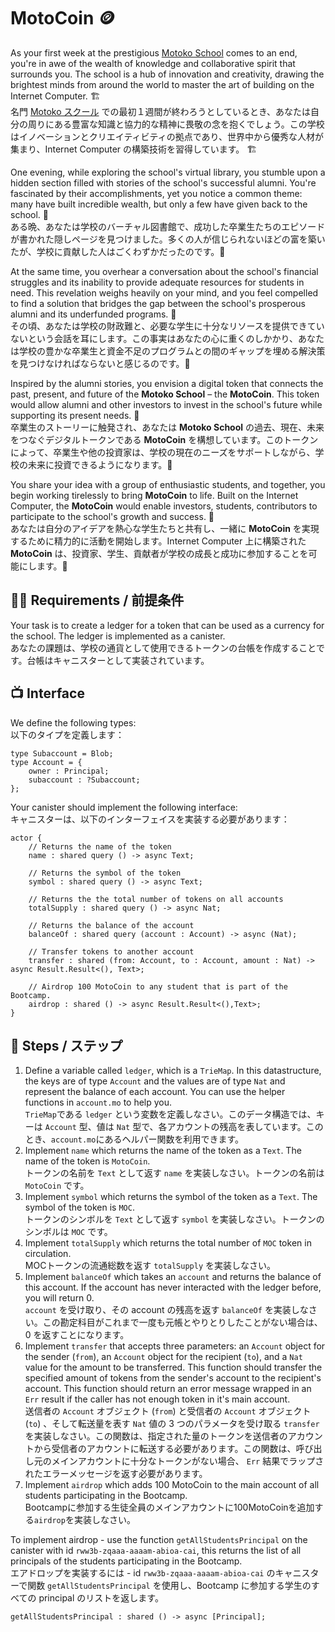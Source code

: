 # MotoCoin 🪙
As your first week at the prestigious [Motoko School](https://twitter.com/MotokoSchool) comes to an end, you're in awe of the wealth of knowledge and collaborative spirit that surrounds you. The school is a hub of innovation and creativity, drawing the brightest minds from around the world to master the art of building on the Internet Computer.  🏗️  
名門 [Motoko スクール](https://twitter.com/MotokoSchool) での最初１週間が終わろうとしているとき、あなたは自分の周りにある豊富な知識と協力的な精神に畏敬の念を抱くでしょう。この学校はイノベーションとクリエイティビティの拠点であり、世界中から優秀な人材が集まり、Internet Computer の構築技術を習得しています。 🏗️

One evening, while exploring the school's virtual library, you stumble upon a hidden section filled with stories of the school's successful alumni. You're fascinated by their accomplishments, yet you notice a common theme: many have built incredible wealth, but only a few have given back to the school. 🫢  
ある晩、あなたは学校のバーチャル図書館で、成功した卒業生たちのエピソードが書かれた隠しページを見つけました。多くの人が信じられないほどの富を築いたが、学校に貢献した人はごくわずかだったのです。🫢

At the same time, you overhear a conversation about the school's financial struggles and its inability to provide adequate resources for students in need. This revelation weighs heavily on your mind, and you feel compelled to find a solution that bridges the gap between the school's prosperous alumni and its underfunded programs. 💸  
その頃、あなたは学校の財政難と、必要な学生に十分なリソースを提供できていないという会話を耳にします。この事実はあなたの心に重くのしかかり、あなたは学校の豊かな卒業生と資金不足のプログラムとの間のギャップを埋める解決策を見つけなければならないと感じるのです。💸

Inspired by the alumni stories, you envision a digital token that connects the past, present, and future of the **Motoko School** – the **MotoCoin**. This token would allow alumni and other investors to invest in the school's future while supporting its present needs. 🌱  
卒業生のストーリーに触発され、あなたは **Motoko School** の過去、現在、未来をつなぐデジタルトークンである **MotoCoin** を構想しています。このトークンによって、卒業生や他の投資家は、学校の現在のニーズをサポートしながら、学校の未来に投資できるようになります。🌱

You share your idea with a group of enthusiastic students, and together, you begin working tirelessly to bring **MotoCoin** to life. Built on the Internet Computer, the **MotoCoin** would enable investors, students, contributors to participate to the school's growth and success. 🚀  
あなたは自分のアイデアを熱心な学生たちと共有し、一緒に **MotoCoin** を実現するために精力的に活動を開始します。Internet Computer 上に構築された**MotoCoin** は、投資家、学生、貢献者が学校の成長と成功に参加することを可能にします。🚀

## 🧑‍🏫 Requirements / 前提条件
Your task is to create a ledger for a token that can be used as a currency for the school. The ledger is implemented as a canister.  
あなたの課題は、学校の通貨として使用できるトークンの台帳を作成することです。台帳はキャニスターとして実装されています。

## 📺 Interface
We define the following types:  
以下のタイプを定義します：
```motoko
type Subaccount = Blob;
type Account = {
    owner : Principal;
    subaccount : ?Subaccount;
};
```
Your canister should implement the following interface:  
キャニスターは、以下のインターフェイスを実装する必要があります：
```motoko
actor {
    // Returns the name of the token 
    name : shared query () -> async Text;

    // Returns the symbol of the token 
    symbol : shared query () -> async Text;

    // Returns the the total number of tokens on all accounts
    totalSupply : shared query () -> async Nat;

    // Returns the balance of the account
    balanceOf : shared query (account : Account) -> async (Nat);

    // Transfer tokens to another account
    transfer : shared (from: Account, to : Account, amount : Nat) -> async Result.Result<(), Text>;

    // Airdrop 100 MotoCoin to any student that is part of the Bootcamp.
    airdrop : shared () -> async Result.Result<(),Text>;
}
```
## 📒 Steps / ステップ
1. Define a variable called `ledger`, which is a `TrieMap`. In this datastructure, the keys are of type `Account` and the values are of type `Nat` and represent the balance of each account. You can use the helper functions in `account.mo` to help you.  
`TrieMap`である `ledger` という変数を定義しなさい。このデータ構造では、キーは `Account` 型、値は `Nat` 型で、各アカウントの残高を表しています。このとき、`account.mo`にあるヘルパー関数を利用できます。
2. Implement `name` which returns the name of the token as a `Text`. The name of the token is `MotoCoin`.  
トークンの名前を `Text` として返す `name` を実装しなさい。トークンの名前は `MotoCoin` です。
3. Implement `symbol` which returns the symbol of the token as a `Text`. The symbol of the token is `MOC`.  
トークンのシンボルを `Text` として返す `symbol` を実装しなさい。トークンのシンボルは `MOC` です。
4. Implement `totalSupply` which returns the total number of `MOC` token in circulation.  
MOCトークンの流通総数を返す `totalSupply` を実装しなさい。
5. Implement `balanceOf` which takes an `account` and returns the balance of this account. If the account has never interacted with the ledger before, you will return 0.  
`account` を受け取り、その account の残高を返す `balanceOf` を実装しなさい。この勘定科目がこれまで一度も元帳とやりとりしたことがない場合は、0 を返すことになります。
6. Implement `transfer` that accepts three parameters: an `Account` object for the sender (`from`), an `Account` object for the recipient (`to`), and a `Nat` value for the amount to be transferred. This function should transfer the specified amount of tokens from the sender's account to the recipient's account. This function should return an error message wrapped in an `Err` result if the caller has not enough token in it's main account.  
送信者の `Account` オブジェクト (`from`) と受信者の `Account` オブジェクト (`to`) 、そして転送量を表す `Nat` 値の 3 つのパラメータを受け取る `transfer` を実装しなさい。この関数は、指定された量のトークンを送信者のアカウントから受信者のアカウントに転送する必要があります。この関数は、呼び出し元のメインアカウントに十分なトークンがない場合、 `Err` 結果でラップされたエラーメッセージを返す必要があります。
7. Implement `airdrop` which adds 100 MotoCoin to the main account of all students participating in the Bootcamp.  
Bootcampに参加する生徒全員のメインアカウントに100MotoCoinを追加する`airdrop`を実装しなさい。

To implement airdrop - use the function `getAllStudentsPrincipal` on the canister with id `rww3b-zqaaa-aaaam-abioa-cai`, this returns the list of all principals of the students participating in the Bootcamp.  
エアドロップを実装するには - id `rww3b-zqaaa-aaaam-abioa-cai` のキャニスターで関数 `getAllStudentsPrincipal` を使用し、Bootcamp に参加する学生のすべての principal のリストを返します。
```motoko
getAllStudentsPrincipal : shared () -> async [Principal];
```

